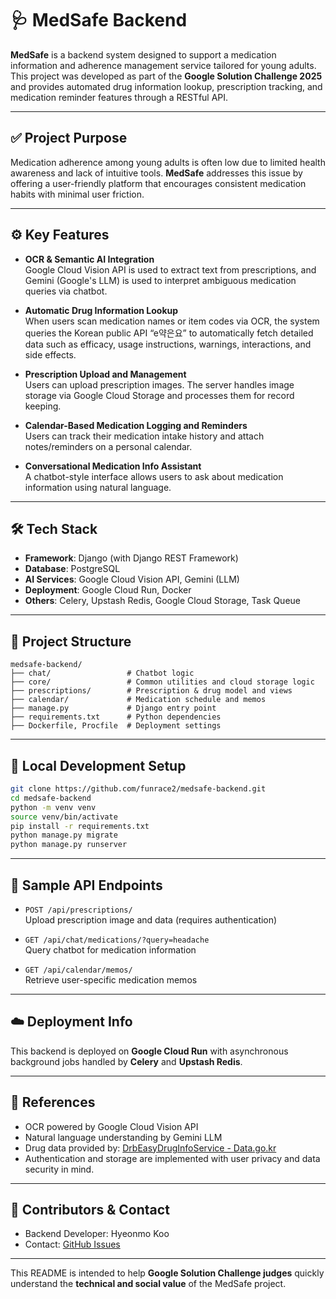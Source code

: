 # 🩺 MedSafe Backend

**MedSafe** is a backend system designed to support a medication information and adherence management service tailored for young adults. This project was developed as part of the **Google Solution Challenge 2025** and provides automated drug information lookup, prescription tracking, and medication reminder features through a RESTful API.

---

## ✅ Project Purpose

Medication adherence among young adults is often low due to limited health awareness and lack of intuitive tools. **MedSafe** addresses this issue by offering a user-friendly platform that encourages consistent medication habits with minimal user friction.

---

## ⚙️ Key Features

- **OCR & Semantic AI Integration**  
  Google Cloud Vision API is used to extract text from prescriptions, and Gemini (Google's LLM) is used to interpret ambiguous medication queries via chatbot.

- **Automatic Drug Information Lookup**  
  When users scan medication names or item codes via OCR, the system queries the Korean public API “e약은요” to automatically fetch detailed data such as efficacy, usage instructions, warnings, interactions, and side effects.

- **Prescription Upload and Management**  
  Users can upload prescription images. The server handles image storage via Google Cloud Storage and processes them for record keeping.

- **Calendar-Based Medication Logging and Reminders**  
  Users can track their medication intake history and attach notes/reminders on a personal calendar.

- **Conversational Medication Info Assistant**  
  A chatbot-style interface allows users to ask about medication information using natural language.

---

## 🛠️ Tech Stack

- **Framework**: Django (with Django REST Framework)  
- **Database**: PostgreSQL
- **AI Services**: Google Cloud Vision API, Gemini (LLM)
- **Deployment**: Google Cloud Run, Docker  
- **Others**: Celery, Upstash Redis, Google Cloud Storage, Task Queue

---

## 📁 Project Structure

```
medsafe-backend/
├── chat/                 # Chatbot logic
├── core/                 # Common utilities and cloud storage logic
├── prescriptions/        # Prescription & drug model and views
├── calendar/             # Medication schedule and memos
├── manage.py             # Django entry point
├── requirements.txt      # Python dependencies
├── Dockerfile, Procfile  # Deployment settings
```

---

## 🚀 Local Development Setup

```bash
git clone https://github.com/funrace2/medsafe-backend.git
cd medsafe-backend
python -m venv venv
source venv/bin/activate
pip install -r requirements.txt
python manage.py migrate
python manage.py runserver
```

---

## 🔐 Sample API Endpoints

- `POST /api/prescriptions/`  
  Upload prescription image and data (requires authentication)

- `GET /api/chat/medications/?query=headache`  
  Query chatbot for medication information

- `GET /api/calendar/memos/`  
  Retrieve user-specific medication memos

---

## ☁️ Deployment Info

This backend is deployed on **Google Cloud Run** with asynchronous background jobs handled by **Celery** and **Upstash Redis**.

---

## 📣 References

- OCR powered by Google Cloud Vision API
- Natural language understanding by Gemini LLM
- Drug data provided by: [DrbEasyDrugInfoService - Data.go.kr](https://www.data.go.kr/data/15075057/openapi.do)
- Authentication and storage are implemented with user privacy and data security in mind.

---

## 🙋 Contributors & Contact

- Backend Developer: Hyeonmo Koo  
- Contact: [GitHub Issues](https://github.com/funrace2/medsafe-backend/issues)

---

This README is intended to help **Google Solution Challenge judges** quickly understand the **technical and social value** of the MedSafe project.
